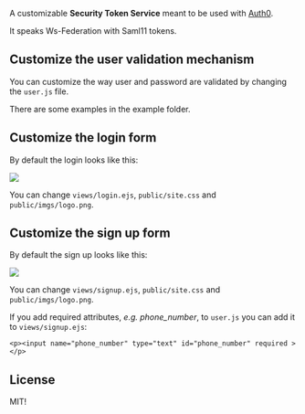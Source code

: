 A customizable __Security Token Service__ meant to be used with [Auth0](http://auth0.com).

It speaks Ws-Federation with Saml11 tokens.

## Customize the user validation mechanism

You can customize the way user and password are validated by changing the ```user.js``` file. 

There are some examples in the example folder.

## Customize the login form

By default the login looks like this:

![](http://content.screencast.com/users/ezequielm/folders/Default/media/14c3f8e4-e1c3-4c9f-9f91-d64e46fce7a1/signin.png)

You can change ```views/login.ejs```, ```public/site.css``` and ```public/imgs/logo.png```.

## Customize the sign up form

By default the sign up looks like this:

![](http://content.screencast.com/users/ezequielm/folders/Default/media/7bcf3eb7-5b3b-4dbe-99da-be9cff5e2940/signup.png)

You can change ```views/signup.ejs```, ```public/site.css``` and ```public/imgs/logo.png```.

If you add required attributes, *e.g. phone_number*, to ```user.js``` you can add it to ```views/signup.ejs```:

	<p><input name="phone_number" type="text" id="phone_number" required ></p>

## License

MIT!
